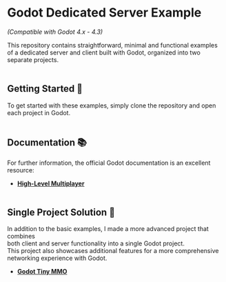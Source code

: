 # Godot Dedicated Server Example 
*(Compatible with Godot 4.x - 4.3)*

This repository contains straightforward, minimal and functional examples of a dedicated server
and client built with Godot, organized into two separate projects.
<br/><br/>

## Getting Started 🚀
To get started with these examples, simply clone the repository and open each project in Godot.
<br/><br/>

## Documentation 📚
For further information, the official Godot documentation is an excellent resource:
- **[High-Level Multiplayer](https://docs.godotengine.org/en/stable/tutorials/networking/high_level_multiplayer.html)**
<br/><br/>

## Single Project Solution 🌟
In addition to the basic examples, I made a more advanced project that combines  
both client and server functionality into a single Godot project.  
This project also showcases additional features for a more comprehensive networking experience with Godot.  
- **[Godot Tiny MMO](https://github.com/SlayHorizon/godot-tiny-mmo-demo)**
